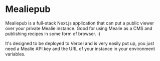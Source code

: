 # Mealiepub

Mealiepub is a full-stack Next.js application that can put a public viewer over
your private Mealie instance. Good for using Mealie as a CMS and publishing
recipes in some form of browser. :)

It's designed to be deployed to Vercel and is very easily put up, you just need
a Mealie API key and the URL of your instance in your environment variables.
